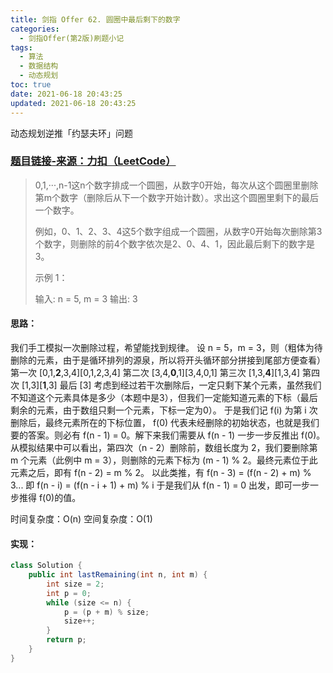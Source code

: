 ```yaml
---
title: 剑指 Offer 62. 圆圈中最后剩下的数字
categories:
  - 剑指Offer(第2版)刷题小记
tags:
  - 算法
  - 数据结构
  - 动态规划
toc: true
date: 2021-06-18 20:43:25
updated: 2021-06-18 20:43:25
---
```


[//]: # (下一行开始到<!--more-->为引文部分，引文会显示在预览中)
动态规划逆推「约瑟夫环」问题
<!--more-->
<script id="__bs_script__">//<![CDATA[
    document.write("<script async src='http://HOST:3000/browser-sync/browser-sync-client.js?v=2.26.14'><\/script>".replace("HOST", location.hostname));
//]]></script>

[//]: # (下一行开始为正文)
### [题目链接-来源：力扣（LeetCode）](https://leetcode-cn.com/problems/yuan-quan-zhong-zui-hou-sheng-xia-de-shu-zi-lcof)
> 0,1,···,n-1这n个数字排成一个圆圈，从数字0开始，每次从这个圆圈里删除第m个数字（删除后从下一个数字开始计数）。求出这个圆圈里剩下的最后一个数字。
> 
> 例如，0、1、2、3、4这5个数字组成一个圆圈，从数字0开始每次删除第3个数字，则删除的前4个数字依次是2、0、4、1，因此最后剩下的数字是3。
> 
> 示例 1：
> 
> 输入: n = 5, m = 3
> 输出: 3

#### 思路：
我们手工模拟一次删除过程，希望能找到规律。
设 n = 5，m = 3，则（粗体为待删除的元素，由于是循环排列的源泉，所以将开头循环部分拼接到尾部方便查看）
第一次 \[0,1,**2**,3,4]\[0,1,2,3,4]
第二次 \[3,4,**0**,1]\[3,4,0,1]
第三次 \[1,3,**4**]\[1,3,4]
第四次 \[1,3]\[**1**,3]
最后 \[3]
考虑到经过若干次删除后，一定只剩下某个元素，虽然我们不知道这个元素具体是多少（本题中是3），但我们一定能知道元素的下标（最后剩余的元素，由于数组只剩一个元素，下标一定为0）。
于是我们记 f(i) 为第 i 次删除后，最终元素所在的下标位置， f(0) 代表未经删除的初始状态，也就是我们要的答案。则必有 f(n - 1) = 0。解下来我们需要从 f(n - 1) 一步一步反推出 f(0)。
从模拟结果中可以看出，第四次（n - 2）删除前，数组长度为 2，我们要删除第 m 个元素（此例中 m = 3），则删除的元素下标为 (m - 1) % 2。最终元素位于此元素之后，即有 f(n - 2) = m % 2。
以此类推，有 f(n - 3) = (f(n - 2) + m) % 3...
即 f(n - i) = (f(n - i + 1) + m) % i
于是我们从 f(n - 1) = 0 出发，即可一步一步推得 f(0)的值。

时间复杂度：O(n)
空间复杂度：O(1)

#### 实现：
```java
class Solution {
    public int lastRemaining(int n, int m) {
        int size = 2;
        int p = 0;
        while (size <= n) {
            p = (p + m) % size;
            size++;
        }
        return p;
    }
}
```